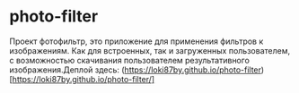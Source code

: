# **photo-filter**
Проект фотофильтр, это приложение для применения фильтров к изображениям. Как для встроенных, так и загруженных пользователем, с возможностью скачивания пользователем результативного изображения.Деплой здесь: (https://loki87by.github.io/photo-filter) [https://loki87by.github.io/photo-filter/]
